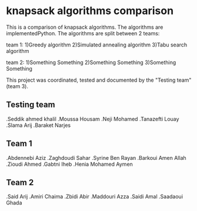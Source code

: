 # knapsack algorithms comparison

This is a comparison of knapsack algorithms. The algorithms are implementedPython. The algorithms are split between 2 teams:

team 1:
1)Greedy algorithm
2)Simulated annealing algorithm
3)Tabu search algorithm

team 2:
1)Something Something
2)Something Something
3)Something Something

This project was coordinated, tested and documented by the "Testing team" (team 3).

## Testing team

.Seddik ahmed khalil
.Moussa Housam
.Neji Mohamed
.Tanazefti Louay
.Slama Arij
.Baraket Narjes

## Team 1

.Abdennebi Aziz
.Zaghdoudi Sahar
.Syrine Ben Rayan
.Barkoui Amen Allah
.Zioudi Ahmed
.Gabtni Iheb
.Henia Mohamed Aymen

## Team 2

.Said Arij
.Amiri Chaima
.Zbidi Abir
.Maddouri Azza
.Saidi Amal
.Saadaoui Ghada
